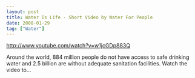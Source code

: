 ```yaml
---
layout: post
title: Water Is Life - Short Video by Water For People
date: 2008-01-29
tag: ["Water"]
---
```


http://www.youtube.com/watch?v=w1jcGDp883Q  

Around the world, 884 million people do not have access to safe drinking water and 2.5 billion are without adequate sanitation facilities. Watch the video to...